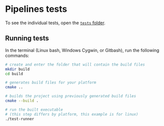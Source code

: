 # Pipelines tests

To see the individual tests, open the [`tests` folder](tests).


## Running tests

In the terminal (Linux bash, Windows Cygwin, or Gitbash), run the following commands:

```sh
# create and enter the folder that will contain the build files
mkdir build
cd build

# generates build files for your platform
cmake ..

# builds the project using previously generated build files
cmake --build .

# run the built executable
# (this step differs by platform, this example is for linux)
./test-runner
```
